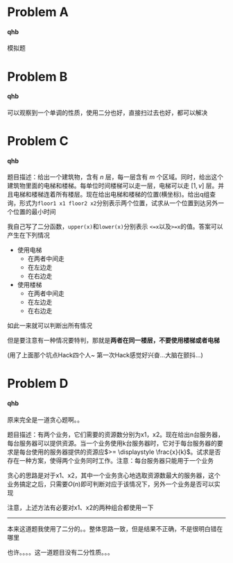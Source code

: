 # Problem A

#### qhb

模拟题

# Problem B

#### qhb

可以观察到一个单调的性质，使用二分也好，直接扫过去也好，都可以解决

# Problem C

#### qhb

题目描述：给出一个建筑物，含有 $n$ 层，每一层含有 $m$ 个区域。同时，给出这个建筑物里面的电梯和楼梯。每单位时间楼梯可以走一层，电梯可以走 $[1, v]$ 层。并且电梯和楼梯连着所有楼层。现在给出电梯和楼梯的位置(横坐标)。给出q组查询，形式为`floor1 x1 floor2 x2`分别表示两个位置，试求从一个位置到达另外一个位置的最小时间

我自己写了二分函数，`upper(x)`和`lower(x)`分别表示  `<=x`以及`>=x`的值。答案可以产生在下列情况

* 使用电梯
  * 在两者中间走
  * 在左边走
  * 在右边走
* 使用楼梯
  * 在两者中间走
  * 在左边走
  * 在右边走

如此一来就可以判断出所有情况

但是要注意有一种情况要特判，那就是**两者在同一楼层，不要使用楼梯或者电梯**

(用了上面那个坑点Hack四个人~ 第一次Hack感觉好兴奋...大脑在颤抖...)

# Problem D

#### qhb

原来完全是一道贪心题啊。。

题目描述：有两个业务，它们需要的资源数分别为x1，x2。现在给出n台服务器，每台服务器可以提供资源。当一个业务使用k台服务器时，它对于每台服务器的要求是每台使用的服务器提供的资源应$>= \displaystyle \frac{x}{k}$。试求是否存在一种方案，使得两个业务同时工作。注意：每台服务器只能用于一个业务

贪心的思路是对于x1、x2，其中一个业务贪心地选取资源数最大的服务器，这个业务搞定之后，只需要$O(n)$即可判断对应于该情况下，另外一个业务是否可以实现

注意，上述方法有必要对x1、x2的两种组合都使用一下

---

本来这道题我使用了二分的。。整体思路一致，但是结果不正确，不是很明白错在哪里

也许。。。。这一道题目没有二分性质。。。